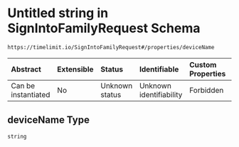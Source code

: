 # Untitled string in SignIntoFamilyRequest Schema

```txt
https://timelimit.io/SignIntoFamilyRequest#/properties/deviceName
```



| Abstract            | Extensible | Status         | Identifiable            | Custom Properties | Additional Properties | Access Restrictions | Defined In                                                                                     |
| :------------------ | :--------- | :------------- | :---------------------- | :---------------- | :-------------------- | :------------------ | :--------------------------------------------------------------------------------------------- |
| Can be instantiated | No         | Unknown status | Unknown identifiability | Forbidden         | Allowed               | none                | [SignIntoFamilyRequest.schema.json*](SignIntoFamilyRequest.schema.json "open original schema") |

## deviceName Type

`string`
